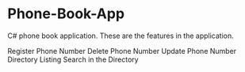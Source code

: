 ﻿# Phone-Book-App
C# phone book application. These are the features in the application.

Register Phone Number
Delete Phone Number
Update Phone Number
Directory Listing
Search in the Directory
